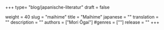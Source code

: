 +++
type= "blog/japanische-literatur"
draft = false

weight = 40
slug = "maihime"
title = "Maihime"
japanese = ""
translation = ""
description = ""
authors = ["Mori Ōgai"]
#genres = [""]
release = ""
+++

